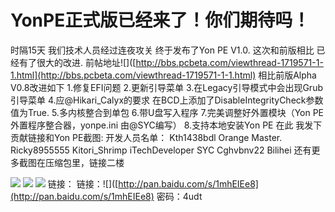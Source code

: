 # YonPE正式版已经来了！你们期待吗！

时隔15天 我们技术人员经过连夜攻关 终于发布了Yon PE V1.0. 这次和前版相比 已经有了很大的改进. 前帖地址!\[\]\([http://bbs.pcbeta.com/viewthread-1719571-1-1.html](http://bbs.pcbeta.com/viewthread-1719571-1-1.html) 相比前版Alpha V0.8改进如下 1.修复EFI问题 2.更新引导菜单 3.在Legacy引导模式中会出现Grub引导菜单 4.应@Hikari\_Calyx的要求 在BCD上添加了DisableIntegrityCheck参数 值为True. 5.多内核整合到单包 6.带U盘写入程序 7.完美调整好外置模块（Yon PE外置程序整合器，yonpe.ini 由@SYC编写） 8.支持本地安装Yon PE 在此 我发下贡献链接和Yon PE截图: 开发人员名单： Kth1438bdl Orange Master. Ricky8955555 Kitori\_Shrimp iTechDeveloper SYC Cghvbnv22 Bilihei 还有更多截图在压缩包里，链接二楼

![](https://wvbarchive.s3-ap-northeast-1.amazonaws.com/4822440823/2c75e70b19d8bc3e2c42512d8a8ba61eaad34580.jpg) ![](https://wvbarchive.s3-ap-northeast-1.amazonaws.com/4822440823/65ebf2cbd1c8a78663601de96f09c93d72cf5080.jpg) ![](https://wvbarchive.s3-ap-northeast-1.amazonaws.com/4822440823/9d3036db81cb39db7cb130b1d8160924a91830dd.jpg) 链接： 链接：!\[\]\([http://pan.baidu.com/s/1mhEIEe8](http://pan.baidu.com/s/1mhEIEe8) 密码：4udt

